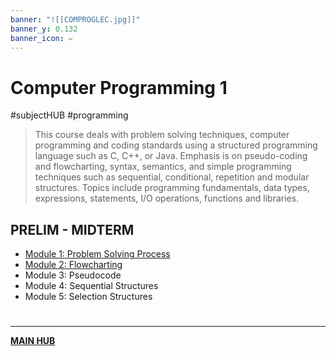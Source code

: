 ```yaml
---
banner: "![[COMPROGLEC.jpg]]"
banner_y: 0.132
banner_icon: ✏️
---
```

# Computer Programming 1
#subjectHUB #programming 
> This course deals with problem solving techniques, computer programming and coding standards using a structured programming language such as C, C++, or Java. Emphasis is on pseudo-coding and flowcharting, syntax, semantics, and simple programming techniques such as sequential, conditional, repetition and modular structures. Topics include programming fundamentals, data types, expressions, statements, I/O operations, functions and libraries.

## PRELIM - MIDTERM
- [Module 1: Problem Solving Process](COMPROGPrelimCh1.md)
- [Module 2: Flowcharting](COMPROGPrelimCh2.md)
- Module 3: Pseudocode
- Module 4: Sequential Structures
- Module 5: Selection Structures

# 
---
**[MAIN HUB](MAINBSIT.md)**